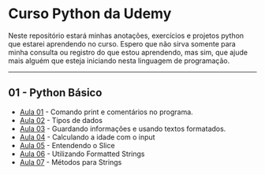 # Curso Python da Udemy

Neste repositório estará minhas anotações, exercícios e projetos python que estarei aprendendo no curso.
Espero que não sirva somente para minha consulta ou registro do que estou aprendendo, mas sim, que ajude mais alguém que esteja iniciando nesta linguagem de programação.

---

## 01 - Python Básico

- [Aula 01](/01_Basico/aula01/main.py) - Comando print e comentários no programa.
- [Aula 02](01_Basico/aula02/main.py) - Tipos de dados
- [Aula 03](01_Basico/aula03/main.py) - Guardando informações e usando textos formatados.
- [Aula 04](01_Basico/aula04/main.py) - Calculando a idade com o input
- [Aula 05](01_Basico/aula05/main.py) - Entendendo o Slice
- [Aula 06](01_Basico/aula06/main.py) - Utilizando Formatted Strings
- [Aula 07](01_Basico/aula07/main.py) - Métodos para Strings
